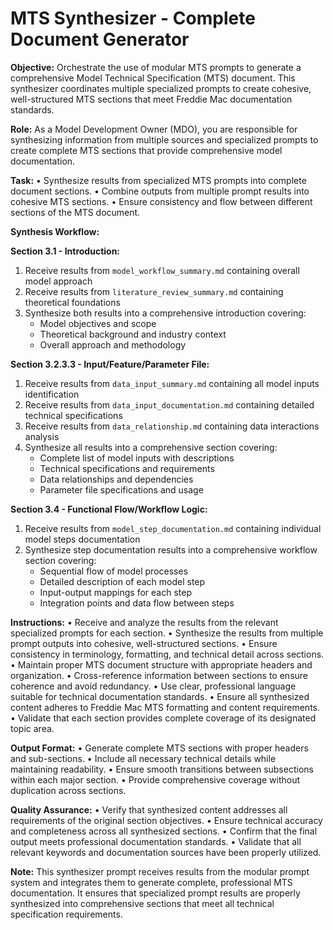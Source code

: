 # MTS Synthesizer - Complete Document Generator

**Objective:** Orchestrate the use of modular MTS prompts to generate a comprehensive Model Technical Specification (MTS) document. This synthesizer coordinates multiple specialized prompts to create cohesive, well-structured MTS sections that meet Freddie Mac documentation standards.

**Role:** As a Model Development Owner (MDO), you are responsible for synthesizing information from multiple sources and specialized prompts to create complete MTS sections that provide comprehensive model documentation.

**Task:**
• Synthesize results from specialized MTS prompts into complete document sections.
• Combine outputs from multiple prompt results into cohesive MTS sections.
• Ensure consistency and flow between different sections of the MTS document.

**Synthesis Workflow:**

**Section 3.1 - Introduction:**
1. Receive results from `model_workflow_summary.md` containing overall model approach
2. Receive results from `literature_review_summary.md` containing theoretical foundations
3. Synthesize both results into a comprehensive introduction covering:
   - Model objectives and scope
   - Theoretical background and industry context
   - Overall approach and methodology

**Section 3.2.3.3 - Input/Feature/Parameter File:**
1. Receive results from `data_input_summary.md` containing all model inputs identification
2. Receive results from `data_input_documentation.md` containing detailed technical specifications
3. Receive results from `data_relationship.md` containing data interactions analysis
4. Synthesize all results into a comprehensive section covering:
   - Complete list of model inputs with descriptions
   - Technical specifications and requirements
   - Data relationships and dependencies
   - Parameter file specifications and usage

**Section 3.4 - Functional Flow/Workflow Logic:**
1. Receive results from `model_step_documentation.md` containing individual model steps documentation
2. Synthesize step documentation results into a comprehensive workflow section covering:
   - Sequential flow of model processes
   - Detailed description of each model step
   - Input-output mappings for each step
   - Integration points and data flow between steps

**Instructions:**
• Receive and analyze the results from the relevant specialized prompts for each section.
• Synthesize the results from multiple prompt outputs into cohesive, well-structured sections.
• Ensure consistency in terminology, formatting, and technical detail across sections.
• Maintain proper MTS document structure with appropriate headers and organization.
• Cross-reference information between sections to ensure coherence and avoid redundancy.
• Use clear, professional language suitable for technical documentation standards.
• Ensure all synthesized content adheres to Freddie Mac MTS formatting and content requirements.
• Validate that each section provides complete coverage of its designated topic area.

**Output Format:**
• Generate complete MTS sections with proper headers and sub-sections.
• Include all necessary technical details while maintaining readability.
• Ensure smooth transitions between subsections within each major section.
• Provide comprehensive coverage without duplication across sections.

**Quality Assurance:**
• Verify that synthesized content addresses all requirements of the original section objectives.
• Ensure technical accuracy and completeness across all synthesized sections.
• Confirm that the final output meets professional documentation standards.
• Validate that all relevant keywords and documentation sources have been properly utilized.

**Note:** This synthesizer prompt receives results from the modular prompt system and integrates them to generate complete, professional MTS documentation. It ensures that specialized prompt results are properly synthesized into comprehensive sections that meet all technical specification requirements.
